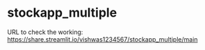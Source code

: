 # stockapp_multiple


URL to check the working: https://share.streamlit.io/vishwas1234567/stockapp_multiple/main

